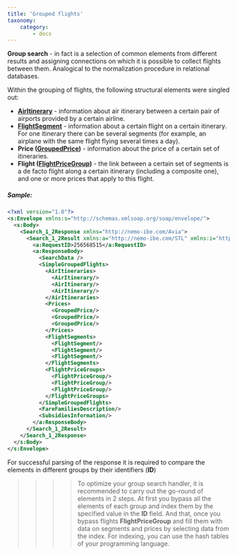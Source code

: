 ```yaml
---
title: 'Grouped flights'
taxonomy:
    category:
        - docs
---
```


**Group search** - in fact is a selection of common elements from different results and assigning connections on which it is possible to collect flights between them. Analogical to the normalization procedure in relational databases.

Within the grouping of flights, the following structural elements were singled out:

* **[AirItinerary](/avia/grouping/airitinerary)** - information about air itinerary between a certain pair of airports provided by a certain airline.
* **[FlightSegment](/avia/grouping/flightsegment)** - information about a certain flight on a certain itinerary. For one itinerary there can be several segments (for example, an airplane with the same flight flying several times a day).
* **Price ([GroupedPrice](/avia/grouping/groupedprice))** - information about the price of a certain set of itineraries.
* **Flight ([FlightPriceGroup](/avia/grouping/flightpricegroup))** - the link between a certain set of segments is a de facto flight along a certain itinerary (including a composite one), and one or more prices that apply to this flight. 

##### Sample:

```xml
<?xml version="1.0"?>
<s:Envelope xmlns:s="http://schemas.xmlsoap.org/soap/envelope/">
  <s:Body>
    <Search_1_2Response xmlns="http://nemo-ibe.com/Avia">
      <Search_1_2Result xmlns:a="http://nemo-ibe.com/STL" xmlns:i="http://www.w3.org/2001/XMLSchema-instance">
        <a:RequestID>256568515</a:RequestID>
        <a:ResponseBody>
          <SearchData />
          <SimpleGroupedFlights>
            <AirItineraries>
              <AirItinerary/>
              <AirItinerary/>
              <AirItinerary/>
            </AirItineraries>
            <Prices>
              <GroupedPrice/>
              <GroupedPrice/>
              <GroupedPrice/>
            </Prices>
            <FlightSegments>
              <FlightSegment/>
              <FlightSegment/>
              <FlightSegment/>
            </FlightSegments>
            <FlightPriceGroups>
              <FlightPriceGroup/>
              <FlightPriceGroup/>
              <FlightPriceGroup/>
            </FlightPriceGroups>
          </SimpleGroupedFlights>
          <FareFamiliesDescription/>
          <SubsidiesInformation/>
        </a:ResponseBody>
      </Search_1_2Result>
    </Search_1_2Response>
  </s:Body>
</s:Envelope>
```

For successful parsing of the response it is required to compare the elements in different groups by their identifiers (**ID**)

>>>> To optimize your group search handler, it is recommended to carry out the go-round of elements in 2 steps. At first you bypass all the elements of each group and index them by the specified value in the **ID** field. And that, once you bypass flights **FlightPriceGroup** and fill them with data on segments and prices by selecting data from the index. For indexing, you can use the hash tables of your programming language.
